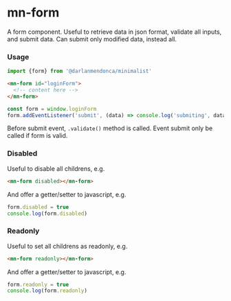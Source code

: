 # mn-form

A form component. Useful to retrieve data in json format, validate all inputs, and submit data. Can submit only modified data, instead all.

### Usage

```js
import {form} from '@darlanmendonca/minimalist'
```

```html
<mn-form id="loginForm">
  <!-- content here -->
</mn-form>
```

```js
const form = window.loginForm
form.addEventListener('submit', (data) => console.log('submiting', data))
```

Before submit event, `.validate()` method is called.
Event submit only be called if form is valid.

### Disabled 

Useful to disable all childrens, e.g.

```html
<mn-form disabled></mn-form>
```

And offer a getter/setter to javascript, e.g.

```js
form.disabled = true
console.log(form.disabled)
```

### Readonly

Useful to set all childrens as readonly, e.g.

```html
<mn-form readonly></mn-form>
```

And offer a getter/setter to javascript, e.g.

```js
form.readonly = true
console.log(form.readonly)
```
